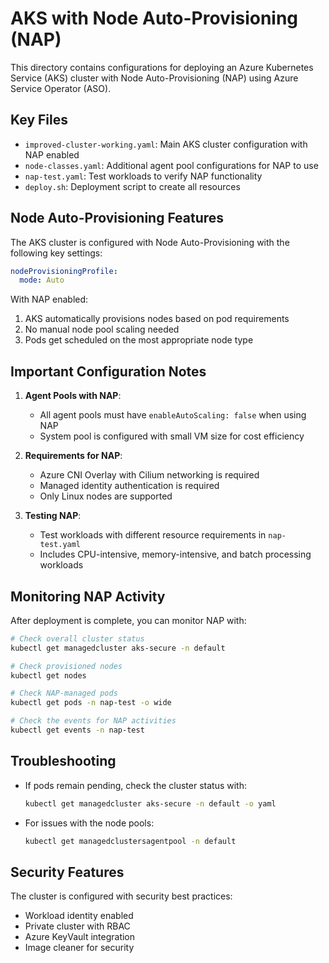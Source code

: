 # AKS with Node Auto-Provisioning (NAP)

This directory contains configurations for deploying an Azure Kubernetes Service (AKS) cluster with Node Auto-Provisioning (NAP) using Azure Service Operator (ASO).

## Key Files

- `improved-cluster-working.yaml`: Main AKS cluster configuration with NAP enabled
- `node-classes.yaml`: Additional agent pool configurations for NAP to use
- `nap-test.yaml`: Test workloads to verify NAP functionality
- `deploy.sh`: Deployment script to create all resources

## Node Auto-Provisioning Features

The AKS cluster is configured with Node Auto-Provisioning with the following key settings:

```yaml
nodeProvisioningProfile:
  mode: Auto
```

With NAP enabled:
1. AKS automatically provisions nodes based on pod requirements
2. No manual node pool scaling needed
3. Pods get scheduled on the most appropriate node type

## Important Configuration Notes

1. **Agent Pools with NAP**:
   - All agent pools must have `enableAutoScaling: false` when using NAP
   - System pool is configured with small VM size for cost efficiency

2. **Requirements for NAP**:
   - Azure CNI Overlay with Cilium networking is required
   - Managed identity authentication is required
   - Only Linux nodes are supported

3. **Testing NAP**:
   - Test workloads with different resource requirements in `nap-test.yaml`
   - Includes CPU-intensive, memory-intensive, and batch processing workloads

## Monitoring NAP Activity

After deployment is complete, you can monitor NAP with:

```bash
# Check overall cluster status
kubectl get managedcluster aks-secure -n default

# Check provisioned nodes
kubectl get nodes

# Check NAP-managed pods
kubectl get pods -n nap-test -o wide

# Check the events for NAP activities
kubectl get events -n nap-test
```

## Troubleshooting

- If pods remain pending, check the cluster status with:
  ```bash
  kubectl get managedcluster aks-secure -n default -o yaml
  ```

- For issues with the node pools:
  ```bash
  kubectl get managedclustersagentpool -n default
  ```

## Security Features

The cluster is configured with security best practices:
- Workload identity enabled
- Private cluster with RBAC
- Azure KeyVault integration
- Image cleaner for security